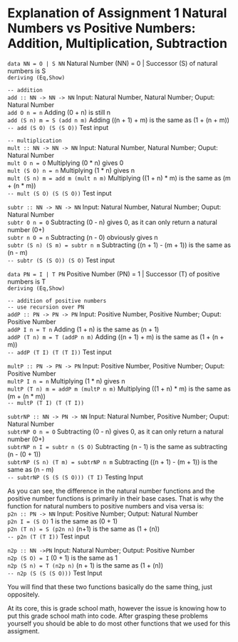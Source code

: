 
# Explanation of Assignment 1 Natural Numbers vs Positive Numbers: Addition, Multiplication, Subtraction  
  
`data NN = O | S NN` Natural Number (NN) = 0 | Successor (S) of natural numbers is S  
`deriving (Eq,Show)`  
  
`-- addition`  
`add :: NN -> NN -> NN` Input: Natural Number, Natural Number; Ouput: Natural Number  
`add O n = n` Adding (0 + n) is still n  
`add (S n) m = S (add n m)` Adding ((n + 1) + m) is the same as (1 + (n + m))  
`-- add (S O) (S (S O))` Test input  
  
`-- multiplication`  
`mult :: NN -> NN -> NN` Input: Natural Number, Natural Number; Ouput: Natural Number  
`mult O n = O` Multiplying (0 * n) gives 0  
`mult (S O) n = n` Multiplying (1 * n) gives n  
`mult (S n) m = add m (mult n m)` Multiplying ((1 + n) * m) is the same as (m + (n * m))  
`-- mult (S O) (S (S O))` Test input  
  
`subtr :: NN -> NN -> NN` Input: Natural Number, Natural Number; Ouput: Natural Number  
`subtr O n = O` Subtracting (0 - n) gives 0, as it can only return a natural number (0+)  
`subtr n O = n` Subtracting (n - 0) obviously gives n  
`subtr (S n) (S m) = subtr n m` Subtracting ((n + 1) - (m + 1)) is the same as (n - m)  
`-- subtr (S (S O)) (S O)` Test input  
  
`data PN = I | T PN` Positive Number (PN) = 1 | Successor (T) of positive numbers is T  
`deriving (Eq,Show)`  
  
`-- addition of positive numbers`  
`-- use recursion over PN`  
`addP :: PN -> PN -> PN` Input: Positive Number, Positive Number; Ouput: Positive Number  
`addP I n = T n` Adding (1 + n) is the same as (n + 1)  
`addP (T n) m = T (addP n m)` Adding ((n + 1) + m) is the same as (1 + (n + m))  
`-- addP (T I) (T (T I))` Test input  
  
`multP :: PN -> PN -> PN` Input: Positive Number, Positive Number; Ouput: Positive Number  
`multP I n = n` Multiplying (1 * n) gives n  
`multP (T n) m = addP m (multP n m)` Multiplying ((1 + n) * m) is the same as (m + (n * m))  
`-- multP (T I) (T (T I))`  
  
`subtrNP :: NN -> PN -> NN` Input: Natural Number, Positive Number; Ouput: Natural Number  
`subtrNP O n = O` Subtracting (0 - n) gives 0, as it can only return a natural number (0+)  
`subtrNP n I = subtr n (S O)` Subtracting (n - 1) is the same as subtracting (n - (0 + 1))  
`subtrNP (S n) (T m) = subtrNP n m` Subtracting ((n + 1) - (m + 1)) is the same as (n - m)  
`-- subtrNP (S (S (S O))) (T I)` Testing Input  
  
As you can see, the difference in the natural number functions and the positive number functions is primarily in their base cases. That is why the function for natural numbers to positive numbers and visa versa is:  
`p2n :: PN -> NN` Input: Positive Number; Output: Natural Number  
`p2n I = (S O)` 1 is the same as (0 + 1)  
`p2n (T n) = S (p2n n)` (n+1) is the same as (1 + (n))  
`-- p2n (T (T I))` Test input  
  
`n2p :: NN ->PN` Input: Natural Number; Output: Positive Number  
`n2p (S O) = I` (0 + 1) is the same as 1  
`n2p (S n) = T (n2p n)` (n + 1) is the same as (1 + (n))  
`-- n2p (S (S (S O)))` Test Input  
  
You will find that these two functions basically do the same thing, just oppositely.  
  
At its core, this is grade school math, however the issue is knowing how to put this grade school math into code. After grasping these problems yourself you should be able to do most other functions that we used for this assigment.